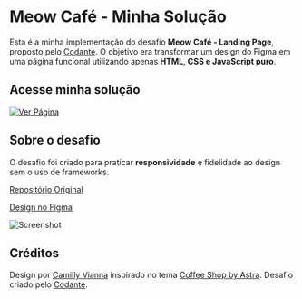 # Meow Café - Minha Solução

Esta é a minha implementação do desafio **Meow Café - Landing Page**, proposto pelo [Codante](https://codante.io). O objetivo era transformar um design do Figma em uma página funcional utilizando apenas **HTML, CSS e JavaScript puro**.

## Acesse minha solução

[![Ver Página](https://img.shields.io/badge/GitHub%20Pages-Live%20Preview-blue?style=for-the-badge)](https://amadeonsilveira.github.io/mp-landing-page-meow-cafe/)

## Sobre o desafio

O desafio foi criado para praticar **responsividade** e fidelidade ao design sem o uso de frameworks.

[Repositório Original](https://github.com/codante-io/mp-landing-page-meow-cafe)

[Design no Figma](https://www.figma.com/community/file/1279469125991371134)

![Screenshot](https://github.com/codante-io/mp-landing-page-meow-cafe/assets/6475893/e5625356-41ee-431c-b5b1-259c837cbf20)

## Créditos

Design por [Camilly Vianna]() inspirado no tema [Coffee Shop by Astra](https://wpastra.com/templates/coffee-shop-04/). Desafio criado pelo [Codante](https://codante.io).

